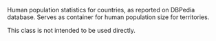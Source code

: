 Human population statistics for countries, as reported on DBPedia  database. Serves as container for human population size for territories. 

This class is not intended to be used directly.
